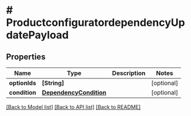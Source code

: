 # # ProductconfiguratordependencyUpdatePayload


## Properties


Name | Type | Description | Notes
------------ | ------------- | ------------- | -------------
**optionIds**| **[String]** |   | [optional]
**condition**| [**DependencyCondition**](DependencyCondition.md) |   | [optional]


[[Back to Model list]](../../README.md#models) [[Back to API list]](../../README.md#endpoints) [[Back to README]](../../README.md)